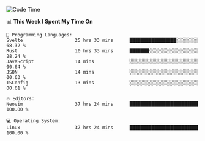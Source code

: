 <!-- [![Top Langs](https://github-readme-stats.vercel.app/api/top-langs/?username=gagahsyuja&theme=dracula&hide_border=true&border_radius=7)](https://github.com/anuraghazra/github-readme-stats) -->

<!--START_SECTION:waka-->
![Code Time](http://img.shields.io/badge/Code%20Time-619%20hrs%2010%20mins-blue)

📊 **This Week I Spent My Time On** 

```text
💬 Programming Languages: 
Svelte                   25 hrs 33 mins      █████████████████░░░░░░░░   68.32 % 
Rust                     10 hrs 33 mins      ███████░░░░░░░░░░░░░░░░░░   28.24 % 
JavaScript               14 mins             ░░░░░░░░░░░░░░░░░░░░░░░░░   00.64 % 
JSON                     14 mins             ░░░░░░░░░░░░░░░░░░░░░░░░░   00.63 % 
TSConfig                 13 mins             ░░░░░░░░░░░░░░░░░░░░░░░░░   00.61 % 

🔥 Editors: 
Neovim                   37 hrs 24 mins      █████████████████████████   100.00 % 

💻 Operating System: 
Linux                    37 hrs 24 mins      █████████████████████████   100.00 % 
```


<!--END_SECTION:waka-->
